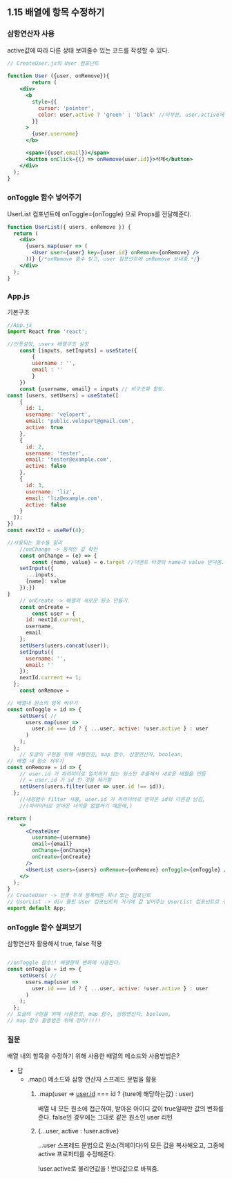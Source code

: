 ## 1.15 배열에 항목 수정하기

### 삼항연산자 사용

active값에 따라 다른 상태 보여줄수 있는 코드를 작성할 수 있다.

```jsx
// CreateUser.js의 User 컴포넌트
	
function User ({user, onRemove}){
		return (
    <div>
      <b
        style={{
          cursor: 'pointer',
          color: user.active ? 'green' : 'black' //이부분, user.active에 따라 color 바뀜.
        }}
      >
        {user.username}
      </b>

      <span>({user.email})</span>
      <button onClick={() => onRemove(user.id)}>삭제</button>
    </div>
  );
}
```

### onToggle 함수 넣어주기

UserList 컴포넌트에 onToggle={onToggle}  으로 Props를 전달해준다.

```jsx
function UserList({ users, onRemove }) {
  return (
    <div>
      {users.map(user => (
        <User user={user} key={user.id} onRemove={onRemove} />
      ))} {/*onRemove 함수 받고, user 컴포넌트에 onRemove 보내줌.*/}
    </div>
  );
}
```

### App.js

기본구조

```jsx
//App.js
import React from 'react';

//인풋설정, users 배열구조 설정
	const [inputs, setInputs] = useState({
		{
		username : '',
		email : ''
		} 
	})
	const {username, email} = inputs // 비구조화 할당.
const [users, setUsers] = useState([
    {
      id: 1,
      username: 'velopert',
      email: 'public.velopert@gmail.com',
      active: true
    },
    {
      id: 2,
      username: 'tester',
      email: 'tester@example.com',
      active: false
    },
    {
      id: 3,
      username: 'liz',
      email: 'liz@example.com',
      active: false
    }
  ]);
})
const nextId = useRef(4);

//사용되는 함수들 정리
	//onChange -> 동적인 값 확인
	const onChange = (e) => {
		const {name, value} = e.target //이벤트 타겟의 name과 value 받아옴.
    setInputs({
      ...inputs,
      [name]: value
    });})
}
	// onCreate -> 배열의 새로운 원소 만들기.
	const onCreate = 
		const user = {
      id: nextId.current,
      username,
      email
    };
    setUsers(users.concat(user));
    setInputs({
      username: '',
      email: ''
    });
    nextId.current += 1;
  };
	const onRemove = 

// 배열내 원소의 항목 바꾸기
const onToggle = id => {
    setUsers( //
      users.map(user =>
        user.id === id ? { ...user, active: !user.active } : user
      )
    );
  };
	// 토글의 구현을 위해 사용한것, map 함수, 삼항연산자, boolean,
// 배열 내 원소 지우기
const onRemove = id => {
    // user.id 가 파라미터로 일치하지 않는 원소만 추출해서 새로운 배열을 만듬
    // = user.id 가 id 인 것을 제거함
    setUsers(users.filter(user => user.id !== id));
  };
	//내장함수 filter 사용, user.id 가 파라미터로 받아온 id와 다른걸 남김, 
	//(파라미터로 받아온 녀석을 없앨꺼기 때문에,)

return (
    <>
      <CreateUser
        username={username}
        email={email}
        onChange={onChange}
        onCreate={onCreate}
      />
      <UserList users={users} onRemove={onRemove} onToggle={onToggle} />
    </>
  );
}
// CreateUser -> 인풋 두개 등록버튼 하나 있는 컴포넌트
// UserList -> div 틀인 User 컴포넌트와 거기에 값 넣어주는 UserList 컴포넌트로 구성.
export default App;
```

### onToggle 함수 살펴보기

삼항연산자 활용해서 true, false 적용

```jsx

//onToggle 함수!! 배열항목 변화에 사용한다.
const onToggle = id => {
    setUsers( //
      users.map(user =>
        user.id === id ? { ...user, active: !user.active } : user
      )
    );
  };
// 토글의 구현을 위해 사용한것, map 함수, 삼항연산자, boolean,
// map 함수 활용법은 위에 정리!!!!!

```

### 질문

배열 내의 항목을 수정하기 위해 사용한 배열의 메소드와 사용방법은?

- 답
    - .map() 메소드와 삼항 연산자 스프레드 문법을 활용
        1. .map(user ⇒ [user.id](http://user.id) === id ? {ture에 해당하는값} : user)

            배열 내 모든 원소에 접근하여, 받아온 아이디 값이 true일때만 값의 변화를 준다. false인 경우에는 그대로 같은 원소인 user 리턴

        2.  {...user, active : !user.active}

            ...user 스프레드 문법으로 원소(객체이다)의 모든 값을 복사해오고, 그중에 active 프로퍼티를 수정해준다.

            !user.active로 불리언값을 ! 반대값으로 바꿔줌.